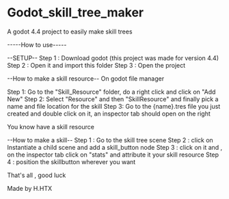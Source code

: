 # Godot_skill_tree_maker
A godot 4.4 project to easily make skill trees


-----How to use-----

--SETUP--
Step 1 : Download godot (this project was made for version 4.4)
Step 2 : Open it and import this folder
Step 3 : Open the project

--How to make a skill resource--
On godot file manager

Step 1: Go to the "Skill_Resource" folder, do a right click and click on "Add New"
Step 2: Select "Resource" and then "SkillResource" and finally pick a name and file location for the skill
Step 3: Go to the {name}.tres file you just created and double click on it, an inspector tab should open on the right

You know have a skill resource

--How to make a skill--
Step 1 : Go to the skill tree scene
Step 2 : click on Instantiate a child scene and add a skill_button node
Step 3 : click on it and , on the inspector tab click on "stats" and attribute it your skill resource
Step 4 : position the skillbutton wherever you want


That's all , good luck

Made by H.HTX
